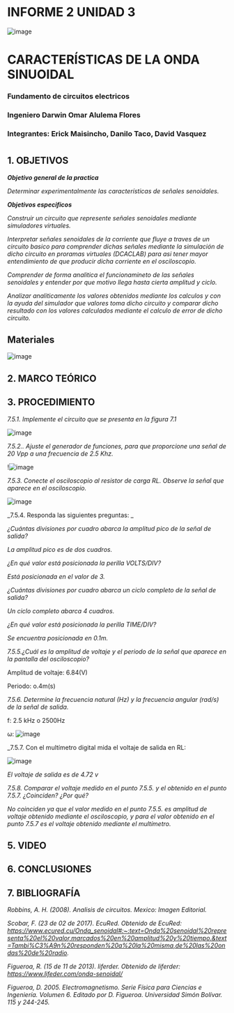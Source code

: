 # INFORME 2 UNIDAD 3

![image](https://user-images.githubusercontent.com/85728185/122873688-b1ff8480-d2f7-11eb-8db4-6c559deb9572.png)

# CARACTERÍSTICAS DE LA ONDA SINUOIDAL

### Fundamento de circuitos electricos
### Ingeniero  Darwin Omar Alulema Flores

### Integrantes: Erick Maisincho, Danilo Taco, David Vasquez
#

## 1. OBJETIVOS

***Objetivo general de la practica***

_Determinar experimentalmente las características de señales senoidales._

***Objetivos especificos***

_Construir un circuito que represente señales senoidales mediante simuladores virtuales._

_Interpretar señales senoidales de la corriente que fluye a traves de un circuito basico para comprender dichas señales mediante la simulación de dicho circuito en proramas virtuales (DCACLAB) para asi tener mayor entendimiento de que producir dicha corriente en el osciloscopio._

_Comprender de forma analitica el funcionamineto de las señales senoidales y entender por que motivo llega hasta cierta amplitud y ciclo._

_Analizar analiticamente los valores obtenidos mediante los calculos y con la ayuda del simulador que valores toma dicho circuito y  comparar dicho resultado con los valores calculados mediante el calculo de error de dicho circuito._


## Materiales

![image](https://user-images.githubusercontent.com/85728185/132267430-566043d9-c8ee-49c1-adc8-34a303c528be.png)

## 2. MARCO TEÓRICO 


## 3. PROCEDIMIENTO

_7.5.1. Implemente el circuito que se presenta en la figura 7.1_

![image](https://user-images.githubusercontent.com/85259801/132255995-db98e4e7-22a1-42ff-9050-1b2247a94443.png)

_7.5.2.. Ajuste el generador de funciones, para que proporcione una señal de 20 Vpp a
una frecuencia de 2.5 Khz._

!![image](https://user-images.githubusercontent.com/85259801/132271474-8581303c-305d-43c4-82cf-2867f9b950cf.png)

_7.5.3. Conecte el osciloscopio al resistor de carga RL. Observe la señal que aparece en
el osciloscopio._

![image](https://user-images.githubusercontent.com/85259801/132271561-0c471e8c-ced9-45a0-b4e6-f72012df738f.png)

_7.5.4. Responda las siguientes preguntas: _

_¿Cuántas divisiones por cuadro abarca la amplitud pico de la señal de salida?_

_La amplitud pico es de dos cuadros._

_¿En qué valor está posicionada la perilla VOLTS/DIV?_

_Está posicionada en el valor de 3._

_¿Cuántas divisiones por cuadro abarca un ciclo completo de la señal de salida?_

_Un ciclo completo abarca 4 cuadros._ 

_¿En qué valor está posicionada la perilla TIME/DIV?_

_Se encuentra posicionada en 0.1m._

_7.5.5.¿Cuál es la amplitud de voltaje y el periodo de la señal que aparece en la pantalla
del osciloscopio?_

Amplitud de voltaje: 6.84(V)

Periodo: o.4m(s)

_7.5.6. Determine la frecuencia natural (Hz) y la frecuencia angular (rad/s) de la señal de
salida._

f: 2.5 kHz o 2500Hz

ω: ![image](https://user-images.githubusercontent.com/84418933/132284618-703bf843-df8c-45b2-85dd-b55a0690aeb1.png)

_7.5.7. Con el multímetro digital mida el voltaje de salida en RL: 

![image](https://user-images.githubusercontent.com/85259801/132272107-03d61e89-eb32-4219-a9bc-02124c8b418d.png)

_El voltaje de salida es de 4.72 v_

_7.5.8. Comparar el voltaje medido en el punto 7.5.5. y el obtenido en el punto 7.5.7.
¿Coinciden? ¿Por qué?_

_No coinciden ya que el valor medido en el punto 7.5.5. es amplitud de voltaje obtenido mediante el osciloscopio, y para el valor obtenido en el punto 7.5.7 es el voltaje obtenido mediante el multímetro._

## 5. VIDEO



## 6. CONCLUSIONES



## 7. BIBLIOGRAFÍA

_Robbins, A. H. (2008). Analisis de circuitos. Mexico: Imagen Editorial._

_Scobar, F. (23 de 02 de 2017). EcuRed. Obtenido de EcuRed: https://www.ecured.cu/Onda_senoidal#:~:text=Onda%20senoidal%20representa%20el%20valor,marcados%20en%20amplitud%20y%20tiempo.&text=Tambi%C3%A9n%20responden%20a%20la%20misma,de%20las%20ondas%20de%20radio._

_Figueroa, R. (15 de 11 de 2013). liferder. Obtenido de liferder: https://www.lifeder.com/onda-senoidal/_

_Figueroa, D. 2005. Electromagnetismo. Serie Física para Ciencias e Ingeniería. Volumen 6. Editado por D. Figueroa. Universidad Simón Bolívar. 115 y 244-245._

























